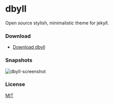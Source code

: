 dbyll
=====

Open source stylish, minimalistic theme for jekyll.

### Download
* [Download dbyll](https://github.com/dbtek/dbyll/archive/master.zip)

### Snapshots

![dbyll-screenshot](http://ismaildemirbilek.com/assets/media/2013/11/dbyll-ss.png)

### License
[MIT](http://opensource.org/licenses/MIT)
